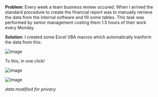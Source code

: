 **Problem**: Every week a team business review occured. When I arrived the standard procedure to create the financial report was to manually retrieve the data from the internal software and fill some tables. This task was performed by senior management costing them 1.5 hours of their work every Monday.

**Solution**: I created some Excel VBA macros which automatically tranform the data from this:

![image](https://github.com/pietro-fantini/Automated-financial-report/assets/136325329/ae0dfefb-14f5-47aa-827e-a70255f10c2e)

To this, in one click!

![image](https://github.com/pietro-fantini/Automated-financial-report/assets/136325329/8d1d4936-2395-4e9e-9123-d7ce695a26de)

![image](https://github.com/pietro-fantini/Automated-financial-report/assets/136325329/844959f7-ce02-4e6e-82be-be27fec023fa)

*data modified for privacy*
